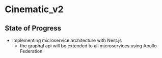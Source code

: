 # Cinematic_v2

## State of Progress
* implementing microservice architecture with Nest.js
    * the graphql api will be extended to all microservices using Apollo Federation
